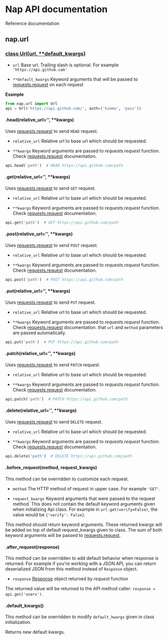# Nap API documentation

Reference documentation

## nap.url

### [class Url(url, \*\*default_kwargs)](/nap/url.py#L20)

* `url`
    Base url. Trailing slash is optional.
    For example `'https://api.github.com'`

* `**default_kwargs`
    Keyword arguments that will be passed to
    [requests.request][] on each request

**Example**
```python
from nap.url import Url
api = Url('https://api.github.com/', auth=('kimmo', 'pass'))
```

#### .head(relative_url='', **kwargs)

Uses [requests.request][] to send `HEAD` request.

* `relative_url`
    Relative url to base url which should be requested.

* `**kwargs`
    Keyword arguments are passed to *requests.request* function.
    Check [requests.request][] documentation.

```python
api.head('path')  # HEAD https://api.github.com/path
```

#### .get(relative_url='', **kwargs)

Uses [requests.request][] to send `GET` request.

* `relative_url`
    Relative url to base url which should be requested.

* `**kwargs`
    Keyword arguments are passed to *requests.request* function.
    Check [requests.request][] documentation.

```python
api.get('path')  # GET https://api.github.com/path
```

#### .post(relative_url='', **kwargs)

Uses [requests.request][] to send `POST` request.

* `relative_url`
    Relative url to base url which should be requested.

* `**kwargs`
    Keyword arguments are passed to *requests.request* function.
    Check [requests.request][] documentation.

```python
api.post('path')  # POST https://api.github.com/path
```

#### .put(relative_url='', **kwargs)

Uses [requests.request][] to send `PUT` request.

* `relative_url`
    Relative url to base url which should be requested.

* `**kwargs`
    Keyword arguments are passed to *requests.request* function.
    Check [requests.request][] documentation. that `url` and `method` parameters are passed automatically.

```python
api.put('path')  # PUT https://api.github.com/path
```

#### .patch(relative_url='', **kwargs)

Uses [requests.request][] to send `PATCH` request.

* `relative_url`
    Relative url to base url which should be requested.

* `**kwargs`
    Keyword arguments are passed to *requests.request* function.
    Check [requests.request][] documentation.

```python
api.patch('path')  # PATCH https://api.github.com/path
```

#### .delete(relative_url='', **kwargs)

Uses [requests.request][] to send `DELETE` request.

* `relative_url`
    Relative url to base url which should be requested.

* `**kwargs`
    Keyword arguments are passed to *requests.request* function.
    Check [requests.request][] documentation.

```python
api.delete('path')  # DELETE https://api.github.com/path
```

#### .before_request(method, request_kwargs)

This method can be overridden to customize each request.

* `method`
    The HTTP method of request in upper case. For example `'GET'`.

* `request_kwargs`
    Keyword arguments that were passed to the request method.
    This does not contain the default keyword arguments given when
    initializing Api class. For example in `url.get(verify=False)`,
    the value would be `{'verify': False}`.

This method should return keyword arguments. These returned kwargs will be
added on top of default request_kwargs given to class. The sum of both keyword
arguments will be passed to [requests.request][].

#### .after_request(response)

This method can be overridden to add default behavior when response
is returned. For example if you're working with a JSON API, you can
return deserialized JSON from this method instead of `Response` object.

* `response`
    [Response](http://docs.python-requests.org/en/latest/api/#requests.Response)
    object returned by *request* function

The returned value will be returned to the API method caller:
`response = api.get('users')`.

#### .default_kwargs()

This method can be overridden to modify `default_kwargs` given in class initialization.

Returns new default kwargs.


[requests.request]: http://docs.python-requests.org/en/latest/api/#requests.request     "requests.request"
